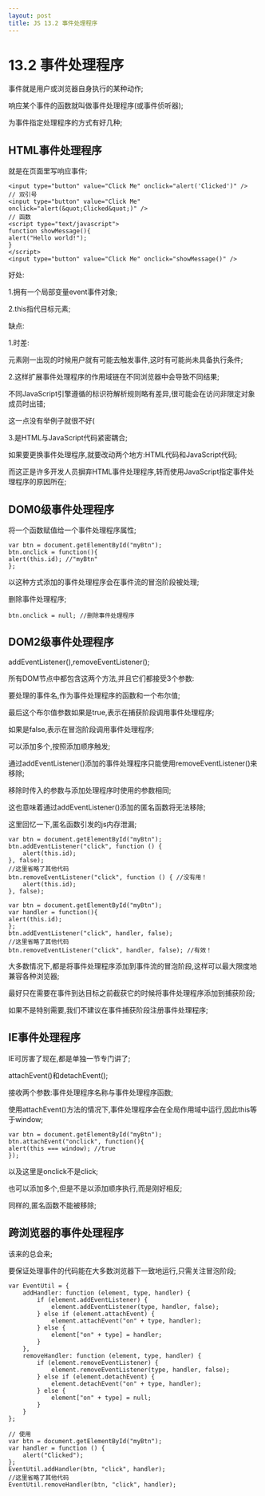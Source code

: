 ```yaml
---
layout: post
title: JS 13.2 事件处理程序
---
```


# 13.2 事件处理程序

事件就是用户或浏览器自身执行的某种动作;

响应某个事件的函数就叫做事件处理程序(或事件侦听器);

为事件指定处理程序的方式有好几种;

## HTML事件处理程序

就是在页面里写响应事件;

```
<input type="button" value="Click Me" onclick="alert('Clicked')" />
// 双引号
<input type="button" value="Click Me" onclick="alert(&quot;Clicked&quot;)" />
// 函数
<script type="text/javascript">
function showMessage(){
alert("Hello world!");
}
</script>
<input type="button" value="Click Me" onclick="showMessage()" />
```

好处:

1.拥有一个局部变量event事件对象;

2.this指代目标元素;

缺点:

1.时差:

元素刚一出现的时候用户就有可能去触发事件,这时有可能尚未具备执行条件;

2.这样扩展事件处理程序的作用域链在不同浏览器中会导致不同结果;

不同JavaScript引擎遵循的标识符解析规则略有差异,很可能会在访问非限定对象成员时出错;

这一点没有举例子就很不好(

3.是HTML与JavaScript代码紧密耦合;

如果要更换事件处理程序,就要改动两个地方:HTML代码和JavaScript代码;

而这正是许多开发人员摒弃HTML事件处理程序,转而使用JavaScript指定事件处理程序的原因所在;

## DOM0级事件处理程序

将一个函数赋值给一个事件处理程序属性;

```
var btn = document.getElementById("myBtn");
btn.onclick = function(){
alert(this.id); //"myBtn"
};
```

以这种方式添加的事件处理程序会在事件流的冒泡阶段被处理;

删除事件处理程序;

```
btn.onclick = null; //删除事件处理程序
```

## DOM2级事件处理程序

addEventListener(),removeEventListener();

所有DOM节点中都包含这两个方法,并且它们都接受3个参数:

要处理的事件名,作为事件处理程序的函数和一个布尔值;

最后这个布尔值参数如果是true,表示在捕获阶段调用事件处理程序;

如果是false,表示在冒泡阶段调用事件处理程序;

可以添加多个,按照添加顺序触发;

通过addEventListener()添加的事件处理程序只能使用removeEventListener()来移除;

移除时传入的参数与添加处理程序时使用的参数相同;

这也意味着通过addEventListener()添加的匿名函数将无法移除;

这里回忆一下,匿名函数引发的js内存泄漏;

```
var btn = document.getElementById("myBtn");
btn.addEventListener("click", function () {
    alert(this.id);
}, false);
//这里省略了其他代码
btn.removeEventListener("click", function () { //没有用！
    alert(this.id);
}, false);

var btn = document.getElementById("myBtn");
var handler = function(){
alert(this.id);
};
btn.addEventListener("click", handler, false);
//这里省略了其他代码
btn.removeEventListener("click", handler, false); //有效！
```

大多数情况下,都是将事件处理程序添加到事件流的冒泡阶段,这样可以最大限度地兼容各种浏览器;

最好只在需要在事件到达目标之前截获它的时候将事件处理程序添加到捕获阶段;

如果不是特别需要,我们不建议在事件捕获阶段注册事件处理程序;

## IE事件处理程序

IE可厉害了现在,都是单独一节专门讲了;

attachEvent()和detachEvent();

接收两个参数:事件处理程序名称与事件处理程序函数;

使用attachEvent()方法的情况下,事件处理程序会在全局作用域中运行,因此this等于window;

```
var btn = document.getElementById("myBtn");
btn.attachEvent("onclick", function(){
alert(this === window); //true
});
```

以及这里是onclick不是click;

也可以添加多个,但是不是以添加顺序执行,而是刚好相反;

同样的,匿名函数不能被移除;

## 跨浏览器的事件处理程序

该来的总会来;

要保证处理事件的代码能在大多数浏览器下一致地运行,只需关注冒泡阶段;

```
var EventUtil = {
    addHandler: function (element, type, handler) {
        if (element.addEventListener) {
            element.addEventListener(type, handler, false);
        } else if (element.attachEvent) {
            element.attachEvent("on" + type, handler);
        } else {
            element["on" + type] = handler;
        }
    },
    removeHandler: function (element, type, handler) {
        if (element.removeEventListener) {
            element.removeEventListener(type, handler, false);
        } else if (element.detachEvent) {
            element.detachEvent("on" + type, handler);
        } else {
            element["on" + type] = null;
        }
    }
};

// 使用
var btn = document.getElementById("myBtn");
var handler = function () {
    alert("Clicked");
};
EventUtil.addHandler(btn, "click", handler);
//这里省略了其他代码
EventUtil.removeHandler(btn, "click", handler);
```
